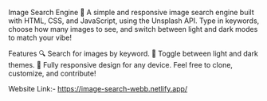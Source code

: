 Image Search Engine 🌟
A simple and responsive image search engine built with HTML, CSS, and JavaScript, using the Unsplash API.
Type in keywords, choose how many images to see, and switch between light and dark modes to match your vibe!

Features
🔍 Search for images by keyword.
🎨 Toggle between light and dark themes.
📱 Fully responsive design for any device.
Feel free to clone, customize, and contribute!

Website Link:- https://image-search-webb.netlify.app/
